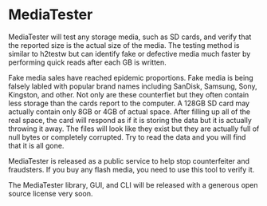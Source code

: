 # MediaTester
MediaTester will test any storage media, such as SD cards, and verify that the reported size is the actual size of the media. The testing method is similar to h2testw but can identify fake or defective media much faster by performing quick reads after each GB is written. 

Fake media sales have reached epidemic proportions. Fake media is being falsely labled with popular brand names including SanDisk, Samsung, Sony, Kingston, and other. Not only are these counterfiet but they often contain less storage than the cards report to the computer. A 128GB SD card may actually contain only 8GB or 4GB of actual space. After filling up all of the real space, the card will respond as if it is storing the data but it is actually throwing it away. The files will look like they exist but they are actually full of null bytes or completely corrupted. Try to read the data and you will find that it is all gone.

MediaTester is released as a public service to help stop counterfeiter and fraudsters. If you buy any flash media, you need to use this tool to verify it.

The MediaTester library, GUI, and CLI will be released with a generous open source license very soon. 

